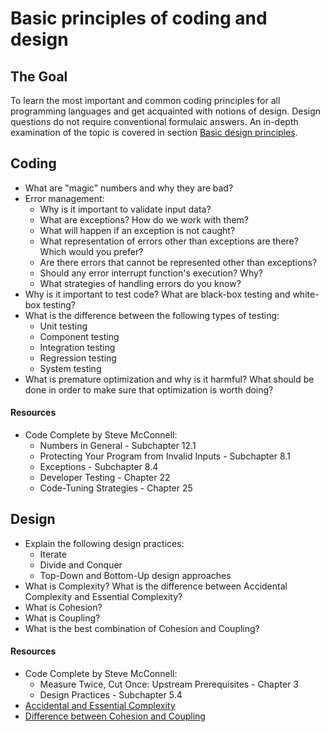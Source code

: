 # Basic principles of coding and design

## The Goal
To learn the most important and common coding principles for all programming languages and get acquainted with notions of design.
Design questions do not require conventional formulaic answers. An in-depth examination of the topic is covered in section [Basic design principles](../../shared/middle-1/design.md).


## Coding
* What are "magic" numbers and why they are bad?
* Error management:
  * Why is it important to validate input data?
  * What are exceptions? How do we work with them?
  * What will happen if an exception is not caught?
  * What representation of errors other than exceptions are there? Which would you prefer?
  * Are there errors that cannot be represented other than exceptions?
  * Should any error interrupt function's execution? Why?
  * What strategies of handling errors do you know?
* Why is it important to test code? What are black-box testing and white-box testing?
* What is the difference between the following types of testing:
  * Unit testing
  * Component testing
  * Integration testing
  * Regression testing
  * System testing
* What is premature optimization and why is it harmful? What should be done in order to make sure that optimization is worth doing?

#### Resources
* Code Complete by Steve McConnell:
  * Numbers in General - Subchapter 12.1
  * Protecting Your Program from Invalid Inputs - Subchapter 8.1
  * Exceptions - Subchapter 8.4
  * Developer Testing - Chapter 22
  * Code-Tuning Strategies - Chapter 25


## Design
* Explain the following design practices:
  * Iterate
  * Divide and Conquer
  * Top-Down and Bottom-Up design approaches
* What is Complexity? What is the difference between Accidental Complexity and Essential Complexity?
* What is Cohesion?
* What is Coupling?
* What is the best combination of Cohesion and Coupling?

#### Resources
* Code Complete by Steve McConnell:
  * Measure Twice, Cut Once: Upstream Prerequisites - Chapter 3
  * Design Practices - Subchapter 5.4
* [Accidental and Essential Complexity](https://medium.com/background-thread/accidental-and-essential-complexity-programming-word-of-the-day-b4db4d2600d4)
* [Difference between Cohesion and Coupling](https://stackoverflow.com/questions/3085285/difference-between-cohesion-and-coupling)

